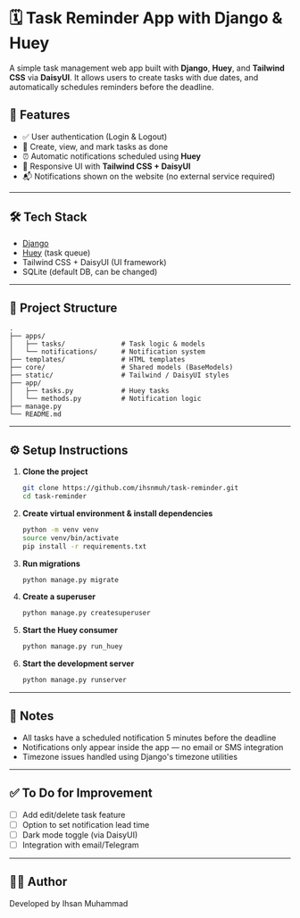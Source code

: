 
# 🗓️ Task Reminder App with Django & Huey

A simple task management web app built with **Django**, **Huey**, and **Tailwind CSS** via **DaisyUI**. It allows users to create tasks with due dates, and automatically schedules reminders before the deadline.

## 🚀 Features

- ✅ User authentication (Login & Logout)
- 📌 Create, view, and mark tasks as done
- ⏰ Automatic notifications scheduled using **Huey**
- 🎨 Responsive UI with **Tailwind CSS + DaisyUI**
- 📬 Notifications shown on the website (no external service required)

---

## 🛠️ Tech Stack

- [Django](https://www.djangoproject.com/)
- [Huey](https://github.com/coleifer/huey) (task queue)
- Tailwind CSS + DaisyUI (UI framework)
- SQLite (default DB, can be changed)

---

## 📂 Project Structure

```
.
├── apps/
│   ├── tasks/              # Task logic & models
│   └── notifications/      # Notification system
├── templates/              # HTML templates
├── core/                   # Shared models (BaseModels)
├── static/                 # Tailwind / DaisyUI styles
├── app/
│   ├── tasks.py            # Huey tasks
│   └── methods.py          # Notification logic
├── manage.py
└── README.md
```

---

## ⚙️ Setup Instructions

1. **Clone the project**
   ```bash
   git clone https://github.com/ihsnmuh/task-reminder.git
   cd task-reminder
   ```

2. **Create virtual environment & install dependencies**
   ```bash
   python -m venv venv
   source venv/bin/activate
   pip install -r requirements.txt
   ```

3. **Run migrations**
   ```bash
   python manage.py migrate
   ```

4. **Create a superuser**
   ```bash
   python manage.py createsuperuser
   ```

5. **Start the Huey consumer**
   ```bash
   python manage.py run_huey
   ```

6. **Start the development server**
   ```bash
   python manage.py runserver
   ```

---

## 📌 Notes

- All tasks have a scheduled notification 5 minutes before the deadline
- Notifications only appear inside the app — no email or SMS integration
- Timezone issues handled using Django's timezone utilities

---

## ✅ To Do for Improvement

- [ ] Add edit/delete task feature
- [ ] Option to set notification lead time
- [ ] Dark mode toggle (via DaisyUI)
- [ ] Integration with email/Telegram

---

## 🧑‍💻 Author

Developed by Ihsan Muhammad
